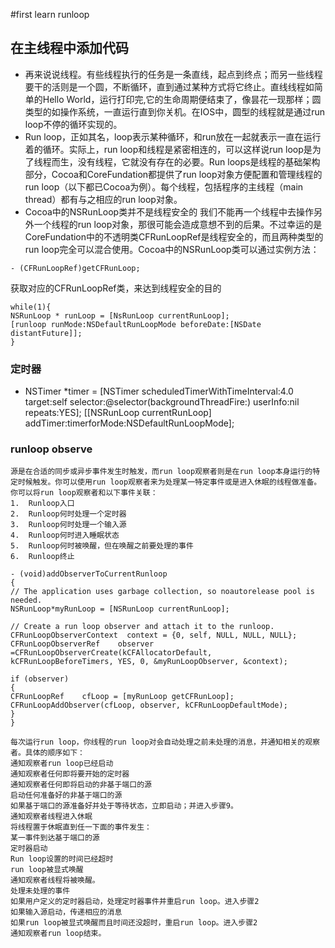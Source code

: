 #first learn runloop 
## 在主线程中添加代码

* 再来说说线程。有些线程执行的任务是一条直线，起点到终点；而另一些线程要干的活则是一个圆，不断循环，直到通过某种方式将它终止。直线线程如简单的Hello World，运行打印完,它的生命周期便结束了，像昙花一现那样；圆类型的如操作系统，一直运行直到你关机。在IOS中，圆型的线程就是通过run loop不停的循环实现的。
* Run loop，正如其名，loop表示某种循环，和run放在一起就表示一直在运行着的循环。实际上，run loop和线程是紧密相连的，可以这样说run loop是为了线程而生，没有线程，它就没有存在的必要。Run loops是线程的基础架构部分，Cocoa和CoreFundation都提供了run loop对象方便配置和管理线程的run loop（以下都已Cocoa为例）。每个线程，包括程序的主线程（main thread）都有与之相应的run loop对象。
* Cocoa中的NSRunLoop类并不是线程安全的
我们不能再一个线程中去操作另外一个线程的run loop对象，那很可能会造成意想不到的后果。不过幸运的是CoreFundation中的不透明类CFRunLoopRef是线程安全的，而且两种类型的run loop完全可以混合使用。Cocoa中的NSRunLoop类可以通过实例方法：
```
- (CFRunLoopRef)getCFRunLoop;
```
获取对应的CFRunLoopRef类，来达到线程安全的目的



```
while(1){
NSRunLoop * runLoop = [NsRunLoop currentRunLoop];
[runloop runMode:NSDefaultRunLoopMode beforeDate:[NSDate distantFuture]];
}
```


### 定时器
* NSTimer *timer = [NSTimer scheduledTimerWithTimeInterval:4.0
target:self
selector:@selector(backgroundThreadFire:) userInfo:nil
repeats:YES];
[[NSRunLoop currentRunLoop] addTimer:timerforMode:NSDefaultRunLoopMode];

### runloop observe

```
源是在合适的同步或异步事件发生时触发，而run loop观察者则是在run loop本身运行的特定时候触发。你可以使用run loop观察者来为处理某一特定事件或是进入休眠的线程做准备。你可以将run loop观察者和以下事件关联：
1.  Runloop入口
2.  Runloop何时处理一个定时器
3.  Runloop何时处理一个输入源
4.  Runloop何时进入睡眠状态
5.  Runloop何时被唤醒，但在唤醒之前要处理的事件
6.  Runloop终止
```

```
- (void)addObserverToCurrentRunloop
{
// The application uses garbage collection, so noautorelease pool is needed.
NSRunLoop*myRunLoop = [NSRunLoop currentRunLoop];

// Create a run loop observer and attach it to the runloop.
CFRunLoopObserverContext  context = {0, self, NULL, NULL, NULL};
CFRunLoopObserverRef    observer =CFRunLoopObserverCreate(kCFAllocatorDefault,
kCFRunLoopBeforeTimers, YES, 0, &myRunLoopObserver, &context);

if (observer)
{
CFRunLoopRef    cfLoop = [myRunLoop getCFRunLoop];
CFRunLoopAddObserver(cfLoop, observer, kCFRunLoopDefaultMode);
}
}
```

```
每次运行run loop，你线程的run loop对会自动处理之前未处理的消息，并通知相关的观察者。具体的顺序如下：
通知观察者run loop已经启动
通知观察者任何即将要开始的定时器
通知观察者任何即将启动的非基于端口的源
启动任何准备好的非基于端口的源
如果基于端口的源准备好并处于等待状态，立即启动；并进入步骤9。
通知观察者线程进入休眠
将线程置于休眠直到任一下面的事件发生：
某一事件到达基于端口的源
定时器启动
Run loop设置的时间已经超时
run loop被显式唤醒
通知观察者线程将被唤醒。
处理未处理的事件
如果用户定义的定时器启动，处理定时器事件并重启run loop。进入步骤2
如果输入源启动，传递相应的消息
如果run loop被显式唤醒而且时间还没超时，重启run loop。进入步骤2
通知观察者run loop结束。
```
